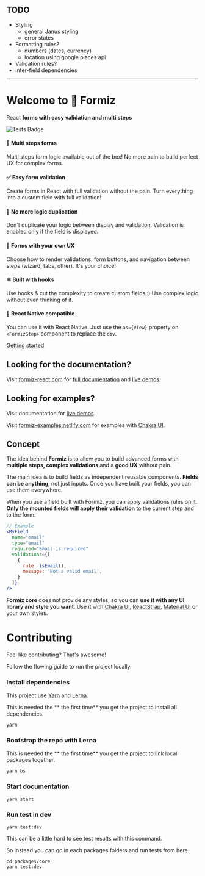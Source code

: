 ## TODO

* Styling
  * general Janus styling
  * error states
* Formatting rules?
  * numbers (dates, currency)
  * location using google places api
* Validation rules?
* inter-field dependencies

-------------

# Welcome to 🐜 Formiz
React **forms with easy validation and multi steps**

![Tests Badge](https://github.com/ivan-dalmet/formiz/workflows/Formiz%20Test/badge.svg)

#### 🧙‍ **Multi steps forms**
Multi steps form logic available out of the box! No more pain to build perfect UX for complex forms.

#### ✅ **Easy form validation**
Create forms in React with full validation without the pain. Turn everything into a custom field with full validation!

#### 🐛 **No more logic duplication**
Don't duplicate your logic between display and validation. Validation is enabled only if the field is displayed.

#### 💅 **Forms with your own UX**
Choose how to render validations, form buttons, and navigation between steps (wizard, tabs, other). It's your choice!

#### ⚛️ **Built with hooks**
Use hooks & cut the complexity to create custom fields :) Use complex logic without even thinking of it.

#### 📱 **React Native compatible**
You can use it with React Native. Just use the `as={View}` property on `<FormizStep>` component to replace the `div`.


[Getting started](https://formiz-react.com/docs/getting-started)

## Looking for the documentation?

Visit [formiz-react.com](https://formiz-react.com) for [full documentation](https://formiz-react.com/docs/getting-started) and [live demos](https://formiz-react.com/docs/demos/wizard).

## Looking for examples?

Visit documentation for [live demos](https://formiz-react.com/docs/demos/wizard).

Visit [formiz-examples.netlify.com](https://formiz-examples.netlify.com) for examples with [Chakra UI](https://chakra-ui.com/).

## Concept

The idea behind **Formiz** is to allow you to build advanced forms with
**multiple steps, complex validations** and a **good UX** without pain.

The main idea is to build fields as independent reusable components.
**Fields can be anything**, not just inputs. Once you have built your fields,
you can use them everywhere.

When you use a field built with Formiz, you can apply validations rules on it.
**Only the mounted fields will apply their validation** to the current step and to the form.

```jsx
// Example
<MyField
  name="email"
  type="email"
  required="Email is required"
  validations={[
    {
      rule: isEmail(),
      message: 'Not a valid email',
    }
  ]}
/>
```

**Formiz core** does not provide any styles, so you can **use it with any UI library and style you want**.
Use it with [Chakra UI](https://chakra-ui.com/), [ReactStrap](https://reactstrap.github.io/), [Material UI](https://material-ui.com/) or your own styles.


# Contributing

Feel like contributing? That's awesome!

Follow the flowing guide to run the project locally.


### Install dependencies

This project use [Yarn](https://yarnpkg.com) and [Lerna](https://lerna.js.org/).

This is needed the ** the first time** you get the project to install all dependencies.

```
yarn
```

### Bootstrap the repo with Lerna

This is needed the ** the first time** you get the project to link local packages together.

```
yarn bs
```

### Start documentation

```
yarn start
```

### Run test in dev

```
yarn test:dev
```

This can be a little hard to see test results with this command.

So instead you can go in each packages folders and run tests from here.

```
cd packages/core
yarn test:dev
```